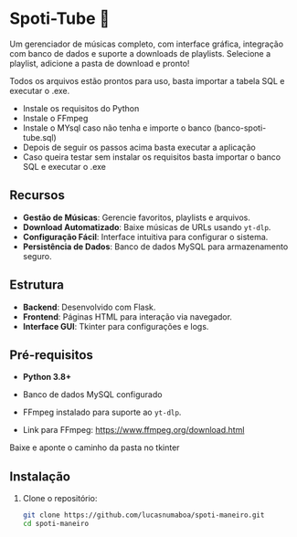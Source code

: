 # Spoti-Tube 🎵

Um gerenciador de músicas completo, com interface gráfica, integração com banco de dados e suporte a downloads de playlists.
Selecione a playlist, adicione a pasta de download e pronto!

Todos os arquivos estão prontos para uso, basta importar a tabela SQL e executar o .exe.

- Instale os requisitos do Python
- Instale o FFmpeg
- Instale o MYsql caso não tenha e importe o banco (banco-spoti-tube.sql)
- Depois de seguir os passos acima basta executar a aplicação
- Caso queira testar sem instalar os requisitos basta importar o banco SQL e executar o .exe


## Recursos
- **Gestão de Músicas**: Gerencie favoritos, playlists e arquivos.
- **Download Automatizado**: Baixe músicas de URLs usando `yt-dlp`.
- **Configuração Fácil**: Interface intuitiva para configurar o sistema.
- **Persistência de Dados**: Banco de dados MySQL para armazenamento seguro.

## Estrutura
- **Backend**: Desenvolvido com Flask.
- **Frontend**: Páginas HTML para interação via navegador.
- **Interface GUI**: Tkinter para configurações e logs.

## Pré-requisitos
- **Python 3.8+**
- Banco de dados MySQL configurado
- FFmpeg instalado para suporte ao `yt-dlp`.

- Link para FFmpeg:
https://www.ffmpeg.org/download.html

Baixe e aponte o caminho da pasta no tkinter

## Instalação
1. Clone o repositório:
   ```bash
   git clone https://github.com/lucasnumaboa/spoti-maneiro.git
   cd spoti-maneiro
